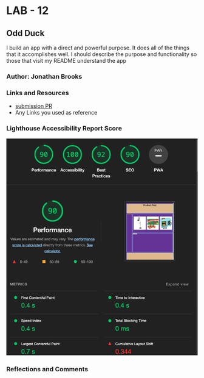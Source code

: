 # LAB - 12

## Odd Duck

I build an app with a direct and powerful purpose. It does all of the things that it accomplishes well. I should describe the purpose and functionality so those that visit my README understand the app

### Author: Jonathan Brooks

### Links and Resources

* [submission PR](https://github.com/jonbrooks01/odd-duck/pull/2)
* Any Links you used as reference

### Lighthouse Accessibility Report Score

![](/img/lighthouse.png)

### Reflections and Comments